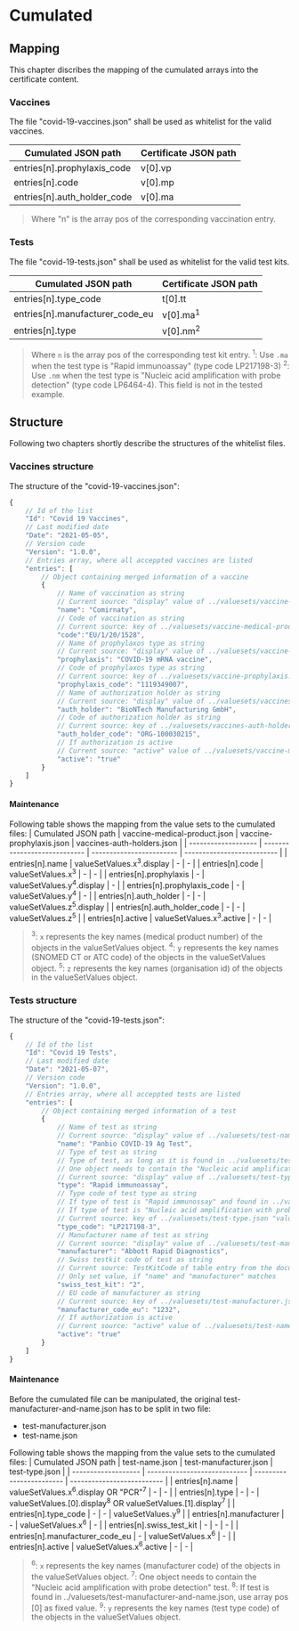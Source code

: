 # Cumulated

## Mapping

This chapter discribes the mapping of the cumulated arrays into the certificate content.

### Vaccines

The file "covid-19-vaccines.json" shall be used as whitelist for the valid vaccines.

| Cumulated JSON path | Certificate JSON path |
| ------------------- | --------------------- |
| entries[n].prophylaxis_code | v[0].vp |
| entries[n].code | v[0].mp |
| entries[n].auth_holder_code | v[0].ma |

> Where "n" is the array pos of the corresponding vaccination entry.

### Tests

The file "covid-19-tests.json" shall be used as whitelist for the valid test kits.

| Cumulated JSON path | Certificate JSON path |
| ------------------- | --------------------- |
| entries[n].type_code | t[0].tt |
| entries[n].manufacturer_code_eu | v[0].ma<sup>1</sup> |
| entries[n].type | v[0].nm<sup>2</sup> |

> Where `n` is the array pos of the corresponding test kit entry.
> <sup>1</sup>: Use `.ma` when the test type is "Rapid immunoassay" (type code LP217198-3)
> <sup>2</sup>: Use `.nm` when the test type is "Nucleic acid amplification with probe detection" (type code LP6464-4). This field is not in the tested example.

## Structure

Following two chapters shortly describe the structures of the whitelist files.

### Vaccines structure

The structure of the "covid-19-vaccines.json":

```javascript
{
    // Id of the list
    "Id": "Covid 19 Vaccines",
    // Last modified date
    "Date": "2021-05-05",
    // Version code
    "Version": "1.0.0",
    // Entries array, where all acceppted vaccines are listed
    "entries": [
        // Object containing merged information of a vaccine
        {
            // Name of vaccination as string
            // Current source: "display" value of ../valuesets/vaccine-medical-product.json "valueSetValues" entries.
            "name": "Comirnaty",
            // Code of vaccination as string
            // Current source: key of ../valuesets/vaccine-medical-product.json "valueSetValues" entries.
            "code":"EU/1/20/1528",
            // Name of prophylaxos type as string
            // Current source: "display" value of ../valuesets/vaccine-prophylaxis.json "valueSetValues" entries.
            "prophylaxis": "COVID-19 mRNA vaccine",
            // Code of prophylaxos type as string
            // Current source: key of ../valuesets/vaccine-prophylaxis.json "valueSetValues" entries.
            "prophylaxis_code": "1119349007",
            // Name of authorization holder as string
            // Current source: "display" value of ../valuesets/vaccines-auth-holders.json "valueSetValues" entries.
            "auth_holder": "BioNTech Manufacturing GmbH",
            // Code of authorization holder as string
            // Current source: key of ../valuesets/vaccines-auth-holders.json "valueSetValues" entries.
            "auth_holder_code": "ORG-100030215",
            // If authorization is active
            // Current source: "active" value of ../valuesets/vaccine-medical-product.json "valueSetValues" entries.
            "active": "true"
        }
    ]
}

```

#### Maintenance

Following table shows the mapping from the value sets to the cumulated files:
| Cumulated JSON path | vaccine-medical-product.json | vaccine-prophylaxis.json | vaccines-auth-holders.json |
| ------------------- | ---------------------------- | ------------------------ | -------------------------- |
| entries[n].name | valueSetValues.x<sup>3</sup>.display | - | - |
| entries[n].code | valueSetValues.x<sup>3</sup> | - | - |
| entries[n].prophylaxis | - | valueSetValues.y<sup>4</sup>.display | - |
| entries[n].prophylaxis_code | - | valueSetValues.y<sup>4</sup> | - |
| entries[n].auth_holder | - | - | valueSetValues.z<sup>5</sup>.display |
| entries[n].auth_holder_code | - | - | valueSetValues.z<sup>5</sup> |
| entries[n].active | valueSetValues.x<sup>3</sup>.active | - | - |

> <sup>3</sup>: `x` represents the key names (medical product number) of the objects in the valueSetValues object.
> <sup>4</sup>: `y` represents the key names (SNOMED CT or ATC code) of the objects in the valueSetValues object.
> <sup>5</sup>: `z` represents the key names (organisation id) of the objects in the valueSetValues object.

### Tests structure
The structure of the "covid-19-tests.json":

```javascript
{
    // Id of the list
    "Id": "Covid 19 Tests",
    // Last modified date
    "Date": "2021-05-07",
    // Version code
    "Version": "1.0.0",
    // Entries array, where all acceppted tests are listed
    "entries": [
        // Object containing merged information of a test
        {
            // Name of test as string
            // Current source: "display" value of ../valuesets/test-name.json "valueSetValues" entries.
            "name": "Panbio COVID-19 Ag Test",
            // Type of test as string
            // Type of test, as long as it is found in ../valuesets/test-manufacturer-and-name.json the value is "Rapid immunoassay"
            // One object needs to contain the "Nucleic acid amplification with probe detection"
            // Current source: "display" value of ../valuesets/test-type.json "valueSetValues" entries.
            "type": "Rapid immunoassay",
            // Type code of test type as string
            // If type of test is "Rapid immunossay" and found in ../valuesets/test-manufacturer-and-name.json, key of array pos [0]
            // If type of test is "Nucleic acid amplification with probe detection", key of array pos [1]
            // Current source: key of ../valuesets/test-type.json "valueSetValues" entries.
            "type_code": "LP217198-3",
            // Manufacturer name of test as string
            // Current source: "display" value of ../valuesets/test-manufacturer.json "valueSetValues" entries.
            "manufacturer": "Abbott Rapid Diagnostics",
            // Swiss testkit code of test as string
            // Current source: TestKitCode of table entry from the document "Listen der validierten SARS-CoV-2-Schnelltests1.pdf" published by FOPH
            // Only set value, if "name" and "manufacturer" matches
            "swiss_test_kit": "2",
            // EU code of manufacturer as string
            // Current source: key of ../valuesets/test-manufacturer.json "valueSetValues" entries.
            "manufacturer_code_eu": "1232",
            // If authorization is active
            // Current source: "active" value of ../valuesets/test-name.json "valueSetValues" entries.
            "active": "true"
        }
    ]
}

```

#### Maintenance

Before the cumulated file can be manipulated, the original test-manufacturer-and-name.json has to be split in two file:

- test-manufacturer.json
- test-name.json

Following table shows the mapping from the value sets to the cumulated files:
| Cumulated JSON path | test-name.json | test-manufacturer.json | test-type.json |
| ------------------- | ---------------------------- | ------------------------ | -------------------------- |
| entries[n].name | valueSetValues.x<sup>6</sup>.display OR "PCR"<sup>7</sup> | - | - |
| entries[n].type | - | - | valueSetValues.[0].display<sup>8</sup> OR valueSetValues.[1].display<sup>7</sup> |
| entries[n].type_code | - | - | valueSetValues.y<sup>9</sup> |
| entries[n].manufacturer | - | valueSetValues.x<sup>6</sup> | - |
| entries[n].swiss_test_kit | - | - | - |
| entries[n].manufacturer_code_eu | - | valueSetValues.x<sup>6</sup> | - |
| entries[n].active | valueSetValues.x<sup>6</sup>.active | - | - |

> <sup>6</sup>: `x` represents the key names (manufacturer code) of the objects in the valueSetValues object.
> <sup>7</sup>: One object needs to contain the "Nucleic acid amplification with probe detection" test.
> <sup>8</sup>: If test is found in ../valuesets/test-manufacturer-and-name.json, use array pos [0] as fixed value.
> <sup>9</sup>: `y` represents the key names (test type code) of the objects in the valueSetValues object.
